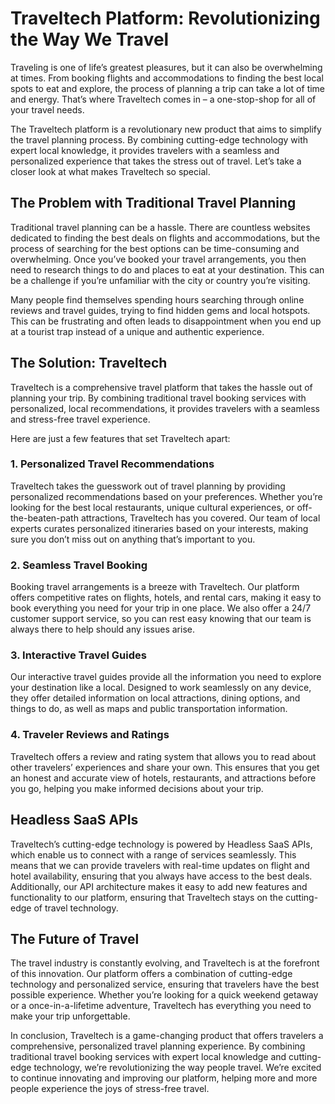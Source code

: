 # Traveltech Platform: Revolutionizing the Way We Travel

Traveling is one of life’s greatest pleasures, but it can also be overwhelming at times. From booking flights and accommodations to finding the best local spots to eat and explore, the process of planning a trip can take a lot of time and energy. That’s where Traveltech comes in – a one-stop-shop for all of your travel needs.

The Traveltech platform is a revolutionary new product that aims to simplify the travel planning process. By combining cutting-edge technology with expert local knowledge, it provides travelers with a seamless and personalized experience that takes the stress out of travel. Let’s take a closer look at what makes Traveltech so special.

## The Problem with Traditional Travel Planning

Traditional travel planning can be a hassle. There are countless websites dedicated to finding the best deals on flights and accommodations, but the process of searching for the best options can be time-consuming and overwhelming. Once you’ve booked your travel arrangements, you then need to research things to do and places to eat at your destination. This can be a challenge if you’re unfamiliar with the city or country you’re visiting.

Many people find themselves spending hours searching through online reviews and travel guides, trying to find hidden gems and local hotspots. This can be frustrating and often leads to disappointment when you end up at a tourist trap instead of a unique and authentic experience.

## The Solution: Traveltech

Traveltech is a comprehensive travel platform that takes the hassle out of planning your trip. By combining traditional travel booking services with personalized, local recommendations, it provides travelers with a seamless and stress-free travel experience.

Here are just a few features that set Traveltech apart:

### 1. Personalized Travel Recommendations

Traveltech takes the guesswork out of travel planning by providing personalized recommendations based on your preferences. Whether you’re looking for the best local restaurants, unique cultural experiences, or off-the-beaten-path attractions, Traveltech has you covered. Our team of local experts curates personalized itineraries based on your interests, making sure you don’t miss out on anything that’s important to you.

### 2. Seamless Travel Booking

Booking travel arrangements is a breeze with Traveltech. Our platform offers competitive rates on flights, hotels, and rental cars, making it easy to book everything you need for your trip in one place. We also offer a 24/7 customer support service, so you can rest easy knowing that our team is always there to help should any issues arise.

### 3. Interactive Travel Guides

Our interactive travel guides provide all the information you need to explore your destination like a local. Designed to work seamlessly on any device, they offer detailed information on local attractions, dining options, and things to do, as well as maps and public transportation information.

### 4. Traveler Reviews and Ratings

Traveltech offers a review and rating system that allows you to read about other travelers’ experiences and share your own. This ensures that you get an honest and accurate view of hotels, restaurants, and attractions before you go, helping you make informed decisions about your trip.

## Headless SaaS APIs

Traveltech’s cutting-edge technology is powered by Headless SaaS APIs, which enable us to connect with a range of services seamlessly. This means that we can provide travelers with real-time updates on flight and hotel availability, ensuring that you always have access to the best deals. Additionally, our API architecture makes it easy to add new features and functionality to our platform, ensuring that Traveltech stays on the cutting-edge of travel technology.

## The Future of Travel

The travel industry is constantly evolving, and Traveltech is at the forefront of this innovation. Our platform offers a combination of cutting-edge technology and personalized service, ensuring that travelers have the best possible experience. Whether you’re looking for a quick weekend getaway or a once-in-a-lifetime adventure, Traveltech has everything you need to make your trip unforgettable.

In conclusion, Traveltech is a game-changing product that offers travelers a comprehensive, personalized travel planning experience. By combining traditional travel booking services with expert local knowledge and cutting-edge technology, we’re revolutionizing the way people travel. We’re excited to continue innovating and improving our platform, helping more and more people experience the joys of stress-free travel.
